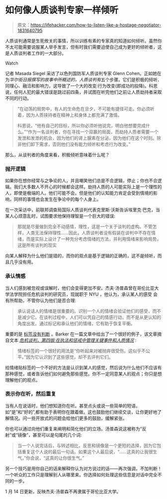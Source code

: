 # 如何像人质谈判专家一样倾听

> 原文：<https://lifehacker.com/how-to-listen-like-a-hostage-negotiator-1831640795>

人质谈判通常是生死攸关的事情，所以训练有素的专家真的知道如何倾听。虽然你不太可能需要说服某人举手发言，但有时我们需要迫使自己成为更好的倾听者，这是人质谈判者工作的一大部分。

Watch

记者 Masada Siegel 采访了以色列国防军人质谈判专家 Glenn Cohen。正如她在为*华尔街日报撰写的故事中所概述的，人质谈判有*五个步骤。它们是积极的倾听、同理心、融洽和影响力，这导致了一个大的改变:行为改变(即成功的投降)。科恩说，任何人犯的最大错误是跳过前四条，并试图在听完他们之前让人质劫持者采取不同的行动。

> “在动荡的局势中，有人的生命危在旦夕，不可能有捷径可走。你必须听着，因为人质挟持者在精神上和身体上都充满了激情。
> 
> 科恩说，“他有自己的目标，所以你必须听他说完，明白他想要完成什么。”“作为一名谈判者，你在寻找一个双赢的局面，而劫持人质者需要一个发泄和发泄的机会，因为他们的肾上腺素在分泌，因为他们在这个时刻。除非他们卸下需求，否则他们没有能力倾听和考虑行为改变。”

那么，从谈判者的角度来看，积极倾听意味着什么呢？

### 抛开逻辑

如果你在想你经常与之争论的人，并且嘲笑他们总是不合逻辑，停止；你也不合逻辑。我们大多数人不开心的时候都会这样。劫持人质的人可能实际上是一个理性的人，即使是极端的人。他们可能不会。但是他们的认知能力肯定会受到情境的影响，同样的事情也会发生在争论中的每个人身上。

在一次采访中，前联邦调查局国际人质谈判代表克里斯·沃斯告诉埃里克·巴克，当某人心烦意乱时，试图要求他保持理智是一个巨大的错误:

> 那就是尽量做到完全不动感情，理性，这是一个关于谈判的虚构。不管怎样，人类无法保持理性……因此，人质谈判者没有假装在谈判中不存在情绪，而是实际上设计了一种充分考虑情绪的方法，并利用情绪来影响局势，这是所有谈判的现实

向某人解释为什么他们是错的，而你的观点是基于逻辑的正确的，这不是倾听，而且几乎没有用。

### 承认情感

当人们感到被忽视或误解时，他们会变得更加不安。杰夫·汤普森曾在哥伦比亚大学法学院担任危机谈判的研究员，现就职于 NYU ，他认为，承认某人的感受 会有所帮助，不管你认为他们是否合理:

> 承认说话人的情绪是很重要的。识别一个人的情绪会验证他们的感受，而不是减少它。在谈判过程中，人们可以凭自己的情感行动，而不是从更认知的角度出发。通过标记和承认他们的情绪，它有助于恢复平衡。

重要的是 [标签没有判断](https://www.theladders.com/career-advice/hostage-negotiation-techniques) 。Barker 在一篇文章中给出了一个很好的例子，该文章摘自文本 [*危机谈判，第四版:在执法和惩戒中管理关键事件和人质情况*](http://buy.geni.us/Proxy.ashx?TSID=21272&GR_URL=http%3A%2F%2Fwww.amazon.com%2Fgp%2Fproduct%2F1422463230%2Fref%3Das_li_ss_tl%3Fie%3DUTF8%26camp%3D1789%26creative%3D390957%26creativeASIN%3D1422463230%26linkCode%3Das2%26tag%3Dspacforrent-20&dtb=1) :

> 情绪标签的一个很好的用法是“你听起来对被抛弃很受伤。这似乎不公平。”因为它认识到了这些感觉，却不去评判它们。

给情绪贴标签的一个不好的方法是认识到某人的感觉，然后说为什么他们不应该有那种感觉，或者告诉他们如何避免那些感觉。你不一定同意某人的观点；你只是想理解他们的观点。

### 表示你在听，然后重复

当有人在说话时，他们想知道你在听。甚至点头或说一些简单的短语，如“是”和“好的”,都有助于表明你在跟着做。这也鼓励他们继续交谈，让你更好地了解情况。问一些开放式的问题会给他们更多的鼓励，缓解紧张。

你也可以通过向他们重复来阐明和简化他们的立场。汤普森说这被称为“反射”或“镜像”，甚至可以是句尾的几个词:

> 当一个人说完话后，与转述相比，反思和镜像是一个更短的选择，因为它包括重复这个人说的最后一句话。如果这个人最后说，“……这真的让我很生气，”你会说，“这真的让你很生气。”

另一个技巧是用你自己的话来解释你认为对方说过的话——再次强调，不加判断！一个听众的工作只是理解别人从哪里来。你选择如何处理这些信息是对话中完全不同的一步。

1 月 14 日更新，反映杰夫·汤普森不再隶属于哥伦比亚大学。